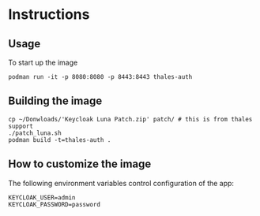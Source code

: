 Instructions
============

## Usage

To start up the image

    podman run -it -p 8080:8080 -p 8443:8443 thales-auth

## Building the image

    cp ~/Donwloads/'Keycloak Luna Patch.zip' patch/ # this is from thales support
    ./patch_luna.sh
    podman build -t=thales-auth .

## How to customize the image

The following environment variables control configuration of the app:

    KEYCLOAK_USER=admin
    KEYCLOAK_PASSWORD=password
